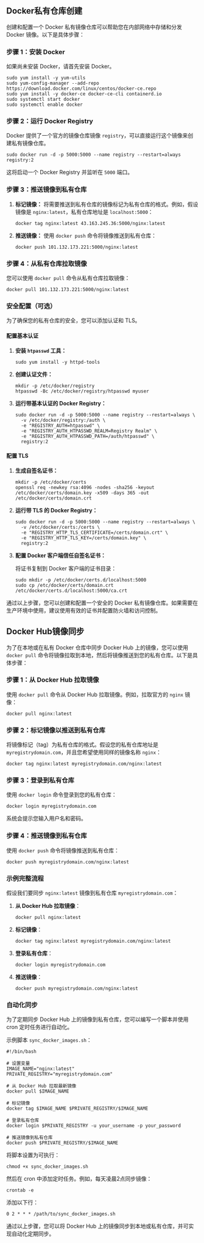 

## Docker私有仓库创建

创建和配置一个 Docker 私有镜像仓库可以帮助您在内部网络中存储和分发 Docker 镜像。以下是具体步骤：

### 步骤 1：安装 Docker

如果尚未安装 Docker，请首先安装 Docker。

```
sudo yum install -y yum-utils
sudo yum-config-manager --add-repo https://download.docker.com/linux/centos/docker-ce.repo
sudo yum install -y docker-ce docker-ce-cli containerd.io
sudo systemctl start docker
sudo systemctl enable docker
```

### 步骤 2：运行 Docker Registry

Docker 提供了一个官方的镜像仓库镜像 `registry`，可以直接运行这个镜像来创建私有镜像仓库。

```
sudo docker run -d -p 5000:5000 --name registry --restart=always registry:2
```

这将启动一个 Docker Registry 并监听在 `5000` 端口。

### 步骤 3：推送镜像到私有仓库

1. **标记镜像：** 将需要推送到私有仓库的镜像标记为私有仓库的格式。例如，假设镜像是 `nginx:latest`，私有仓库地址是 `localhost:5000`：

   ```
   docker tag nginx:latest 43.163.245.36:5000/nginx:latest
   ```
   
2. **推送镜像：** 使用 `docker push` 命令将镜像推送到私有仓库：

   ```
   docker push 101.132.173.221:5000/nginx:latest
   ```

### 步骤 4：从私有仓库拉取镜像

您可以使用 `docker pull` 命令从私有仓库拉取镜像：

```
docker pull 101.132.173.221:5000/nginx:latest
```

### 安全配置（可选）

为了确保您的私有仓库的安全，您可以添加认证和 TLS。

#### 配置基本认证

1. **安装 `htpasswd` 工具：**

   ```
   sudo yum install -y httpd-tools
   ```
   
2. **创建认证文件：**

   ```
   mkdir -p /etc/docker/registry
   htpasswd -Bc /etc/docker/registry/htpasswd myuser
   ```

3. **运行带基本认证的 Docker Registry：**

   ```
   sudo docker run -d -p 5000:5000 --name registry --restart=always \
     -v /etc/docker/registry:/auth \
     -e "REGISTRY_AUTH=htpasswd" \
     -e "REGISTRY_AUTH_HTPASSWD_REALM=Registry Realm" \
     -e "REGISTRY_AUTH_HTPASSWD_PATH=/auth/htpasswd" \
     registry:2
   ```

#### 配置 TLS

1. **生成自签名证书：**

   ```
   mkdir -p /etc/docker/certs
   openssl req -newkey rsa:4096 -nodes -sha256 -keyout /etc/docker/certs/domain.key -x509 -days 365 -out /etc/docker/certs/domain.crt
   ```

2. **运行带 TLS 的 Docker Registry：**

   ```
   sudo docker run -d -p 5000:5000 --name registry --restart=always \
     -v /etc/docker/certs:/certs \
     -e "REGISTRY_HTTP_TLS_CERTIFICATE=/certs/domain.crt" \
     -e "REGISTRY_HTTP_TLS_KEY=/certs/domain.key" \
     registry:2
   ```

3. **配置 Docker 客户端信任自签名证书：**

   将证书复制到 Docker 客户端的证书目录：

   ```
   sudo mkdir -p /etc/docker/certs.d/localhost:5000
   sudo cp /etc/docker/certs/domain.crt /etc/docker/certs.d/localhost:5000/ca.crt
   ```

通过以上步骤，您可以创建和配置一个安全的 Docker 私有镜像仓库。如果需要在生产环境中使用，建议使用有效的证书并配置防火墙和访问控制。

## Docker Hub镜像同步

为了在本地或在私有 Docker 仓库中同步 Docker Hub 上的镜像，您可以使用 `docker pull` 命令将镜像拉取到本地，然后将镜像推送到您的私有仓库。以下是具体步骤：

### 步骤 1：从 Docker Hub 拉取镜像

使用 `docker pull` 命令从 Docker Hub 拉取镜像。例如，拉取官方的 `nginx` 镜像：

```
docker pull nginx:latest
```

### 步骤 2：标记镜像以推送到私有仓库

将镜像标记（tag）为私有仓库的格式。假设您的私有仓库地址是 `myregistrydomain.com`，并且您希望使用同样的镜像名称 `nginx`：

```
docker tag nginx:latest myregistrydomain.com/nginx:latest
```

### 步骤 3：登录到私有仓库

使用 `docker login` 命令登录到您的私有仓库：

```
docker login myregistrydomain.com
```

系统会提示您输入用户名和密码。

### 步骤 4：推送镜像到私有仓库

使用 `docker push` 命令将镜像推送到私有仓库：

```
docker push myregistrydomain.com/nginx:latest
```

### 示例完整流程

假设我们要同步 `nginx:latest` 镜像到私有仓库 `myregistrydomain.com`：

1. **从 Docker Hub 拉取镜像**：

   ```
   docker pull nginx:latest
   ```

2. **标记镜像**：

   ```
   docker tag nginx:latest myregistrydomain.com/nginx:latest
   ```

3. **登录私有仓库**：

   ```
   docker login myregistrydomain.com
   ```

4. **推送镜像**：

   ```
   docker push myregistrydomain.com/nginx:latest
   ```

### 自动化同步

为了定期同步 Docker Hub 上的镜像到私有仓库，您可以编写一个脚本并使用 cron 定时任务进行自动化。

示例脚本 `sync_docker_images.sh`：

```
#!/bin/bash

# 设置变量
IMAGE_NAME="nginx:latest"
PRIVATE_REGISTRY="myregistrydomain.com"

# 从 Docker Hub 拉取最新镜像
docker pull $IMAGE_NAME

# 标记镜像
docker tag $IMAGE_NAME $PRIVATE_REGISTRY/$IMAGE_NAME

# 登录私有仓库
docker login $PRIVATE_REGISTRY -u your_username -p your_password

# 推送镜像到私有仓库
docker push $PRIVATE_REGISTRY/$IMAGE_NAME
```

将脚本设置为可执行：

```
chmod +x sync_docker_images.sh
```

然后在 cron 中添加定时任务。例如，每天凌晨2点同步镜像：

```
crontab -e
```

添加以下行：

```
0 2 * * * /path/to/sync_docker_images.sh
```

通过以上步骤，您可以将 Docker Hub 上的镜像同步到本地或私有仓库，并可实现自动化定期同步。